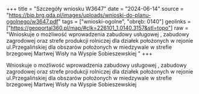 +++
title = "Szczegóły wniosku W3647"
date = "2024-06-14"
source = "https://bip.brg.gda.pl/images/uploads/wnioski-do-planu-ogolnego/w3647.pdf"
tags = ["wnioski-ogolne", "obręb: 0140"]
geolinks = ["https://geoportal360.pl/map/#clk=226101_1.0140.3157&stl=topo"]
raw = "Wnioskuje o możliwość wprowadzenia zabudowy usługowej , zabudowy zagrodowej oraz strefe produkcji rolniczej dla działek położonych w rejonie ul.Przegalińskiej dla obszarów położonych w miedzywale w strefie brzegowej Martwej Wisły na Wyspie Sobieszewskiej "
+++

Wnioskuje o możliwość wprowadzenia zabudowy usługowej , zabudowy zagrodowej
oraz strefe produkcji rolniczej dla działek położonych w rejonie ul.Przegalińskiej dla obszarów
położonych w miedzywale w strefie brzegowej Martwej Wisły na Wyspie Sobieszewskiej



